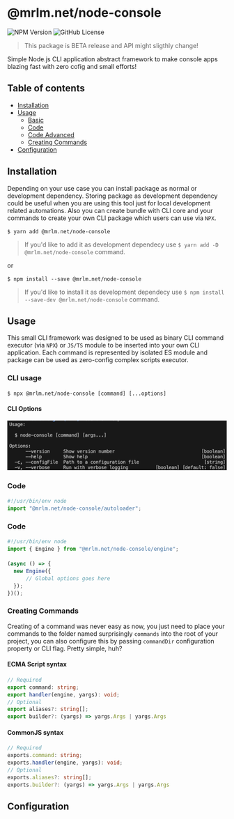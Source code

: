 # @mrlm.net/node-console

![NPM Version](https://img.shields.io/npm/v/@mrlm.net/node-console)
![GitHub License](https://img.shields.io/github/license/mrlm-net/node-console)

> This package is BETA release and API might sligthly change!

Simple Node.js CLI application abstract framework to make console apps blazing fast with zero cofig and small efforts!

## Table of contents

- [Installation](#installation)
- [Usage](#usage)
  - [Basic](#basic)
  - [Code](#code)
  - [Code Advanced](#code-advanced)
  - [Creating Commands](#creating-commands)
- [Configuration](#configuration)

## Installation

Depending on your use case you can install package as normal or development dependency. Storing package as development dependency could be useful when you are using this tool just for local development related automations. Also you can create bundle with CLI core and your commands to create your own CLI package which users can use via `NPX`.

```shell
$ yarn add @mrlm.net/node-console
```

> If you'd like to add it as development dependecy use `$ yarn add -D @mrlm.net/node-console` command.

or 

```shell
$ npm install --save @mrlm.net/node-console
```

> If you'd like to install it as development dependecy use `$ npm install --save-dev @mrlm.net/node-console` command.

## Usage

This small CLI framework was designed to be used as binary CLI command executor (via `NPX`) or `JS/TS` module to be inserted into your own CLI application. Each command is represented by isolated ES module and package can be used as zero-config complex scripts executor.

### CLI usage 

```shell
$ npx @mrlm.net/node-console [command] [...options]
```

#### CLI Options

![alt text](./docs/image-cli.png)

### Code

```typescript
#!/usr/bin/env node
import "@mrlm.net/node-console/autoloader";
```

### Code

```typescript
#!/usr/bin/env node
import { Engine } from "@mrlm.net/node-console/engine";

(async () => {
  new Engine({
      // Global options goes here
  });
})();
```

### Creating Commands

Creating of a command was never easy as now, you just need to place your commands to the folder named surprisingly `commands` into the root of your project, you can also configure this by passing `commandDir` configuration property or CLI flag. Pretty simple, huh?

#### ECMA Script syntax

```typescript
// Required
export command: string;
export handler(engine, yargs): void;
// Optional
export aliases?: string[];
export builder?: (yargs) => yargs.Args | yargs.Args
```

#### CommonJS syntax

```typescript
// Required
exports.command: string;
exports.handler(engine, yargs): void;
// Optional
exports.aliases?: string[];
exports.builder?: (yargs) => yargs.Args | yargs.Args
```

## Configuration